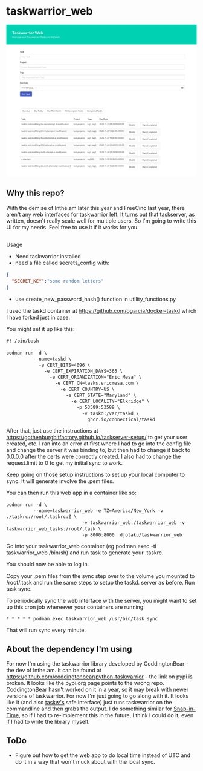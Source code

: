 # taskwarrior_web

![screenshot](https://github.com/djotaku/taskwarrior_web/blob/main/taskwarrior_web/screenshots/Taskwarrior_web.png)

## Why this repo?

With the demise of Inthe.am later this year and FreeCinc last year, there aren't any web interfaces for taskwarrior left. It turns out that taskserver, as written, doesn't really scale well for multiple users. So I'm going to write this UI for my needs. Feel free to use it if it works for you.

##
Usage

- Need taskwarrior installed
- need a file called secrets_config with:

```json
{
  "SECRET_KEY":"some random letters"
}
```
- use create_new_password_hash() function in utility_functions.py

I used the taskd container at https://github.com/ogarcia/docker-taskd which I have forked just in case. 

You might set it up like this:

```shell
#! /bin/bash

podman run -d \
          --name=taskd \
            -e CERT_BITS=4096 \
              -e CERT_EXPIRATION_DAYS=365 \
                -e CERT_ORGANIZATION="Eric Mesa" \
                  -e CERT_CN=tasks.ericmesa.com \
                    -e CERT_COUNTRY=US \
                      -e CERT_STATE="Maryland" \
                        -e CERT_LOCALITY="Elkridge" \
                          -p 53589:53589 \
                            -v taskd:/var/taskd \
                              ghcr.io/connectical/taskd
```

After that, just use the instructions at https://gothenburgbitfactory.github.io/taskserver-setup/ to get your user created, etc. I ran into an error at first where I had to go into the config file and change the server it was binding to, but then had to change it back to 0.0.0.0 after the certs were correctly created. I also had to change the request.limit to 0 to get my initial sync to work.

Keep going on those setup instructions to set up your local computer to sync. It will generate involve the .pem files.

You can then run this web app in a container like so:

```shell
podman run -d \
          --name=taskwarrior_web -e TZ=America/New_York -v ./taskrc:/root/.taskrc:Z \
                            -v taskwarrior_web:/taskwarrior_web -v taskwarrior_web_tasks:/root/.task \
                            -p 8000:8000  djotaku/taskwarrior_web
```

Go into your taskwarrior_web container (eg podman exec -ti taskwarrior_web /bin/sh) and run task to generate your .taskrc.

You should now be able to log in.

Copy your .pem files from the sync step over to the volume you mounted to /root/.task and run the same steps to setup the taskd. server as before. Run task sync.

To periodically sync the web interface with the server, you might want to set up this cron job whereever your containers are running:

```shell
* * * * * podman exec taskwarrior_web /usr/bin/task sync
```
That will run sync every minute.

## About the dependency I'm using

For now I'm using the taskwarrior library developed by CoddingtonBear - the dev of Inthe.am. It can be found at https://github.com/coddingtonbear/python-taskwarrior - the link on pypi is broken. It looks like the pypi.org page points to the wrong repo. CoddingtonBear hasn't worked on it in a year, so it may break with newer versions of taskwarrior. For now I'm just going to go along with it. It looks like it (and also [taskw's](https://github.com/ralphbean/taskw) safe interface) just runs taskwarrior on the commandline and then grabs the output. I do something similar for [Snap-in-Time](https://github.com/djotaku/Snap-in-Time), so if I had to re-implement this in the future, I think I could do it, even if I had to write the library myself.

## ToDo
- Figure out how to get the web app to do local time instead of UTC and do it in a way that won't muck about with the local sync.